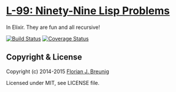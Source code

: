 # [L-99: Ninety-Nine Lisp Problems](http://www.ic.unicamp.br/~meidanis/courses/mc336/2006s2/funcional/L-99_Ninety-Nine_Lisp_Problems.html)

In Elixir. They are fun and all recursive!

[![Build Status](https://travis-ci.org/my-flow/ninety-nine-lisp-problems.svg?branch=master)](https://travis-ci.org/my-flow/ninety-nine-lisp-problems)
[![Coverage Status](https://coveralls.io/repos/my-flow/ninety-nine-lisp-problems/badge.svg?branch=master)](https://coveralls.io/r/my-flow/ninety-nine-lisp-problems?branch=master)


## Copyright & License

Copyright (c) 2014-2015 [Florian J. Breunig](http://www.my-flow.com)

Licensed under MIT, see LICENSE file.
